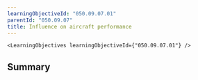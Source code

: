 ```yaml
---
learningObjectiveId: "050.09.07.01"
parentId: "050.09.07"
title: Influence on aircraft performance
---
```


```tsx eval
<LearningObjectives learningObjectiveId={"050.09.07.01"} />
```

## Summary
